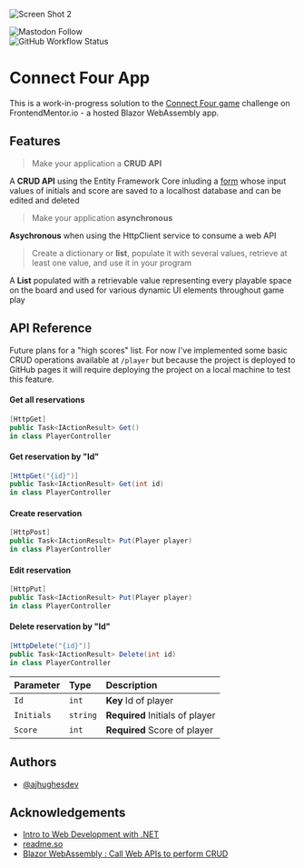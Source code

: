 ![Screen Shot 2](https://user-images.githubusercontent.com/69234359/202904993-c9c77162-04fe-40ba-8a07-91cd9c277f55.jpg)

![Mastodon Follow](https://img.shields.io/mastodon/follow/109254332352746633?domain=https%3A%2F%2Fmastodon.ajhughes.dev&style=social) <br>
![GitHub Workflow Status](https://img.shields.io/github/actions/workflow/status/ajhughesdev/ConnectFourApp/main.yml?branch=main)   

# Connect Four App

This is a work-in-progress solution to the [Connect Four game](https://www.frontendmentor.io/challenges/connect-four-game-6G8QVH923s) challenge on FrontendMentor.io - a hosted Blazor WebAssembly app.


## Features

> Make your application a **CRUD API**

A **CRUD API** using the Entity Framework Core inluding a [form](https://ajhughesdev.github.io/ConnectFourApp/player) whose input values of initials and score are saved to a localhost database and can be edited and deleted

> Make your application **asynchronous**

**Asychronous** when using the HttpClient service to consume a web API

> Create a dictionary or **list**, populate it with several values, retrieve at least one value, and use it in your program

A **List** populated with a retrievable value representing every playable space on the board and used for various dynamic UI elements throughout game play


## API Reference

Future plans for a "high scores" list. For now I've implemented some basic CRUD operations available at `/player` but because the project is deployed to GitHub pages it will require deploying the project on a local machine to test this feature.

#### Get all reservations

```csharp
[HttpGet]
public Task<IActionResult> Get()
in class PlayerController
```

#### Get reservation by "Id"

```csharp
[HttpGet("{id}")]
public Task<IActionResult> Get(int id)
in class PlayerController
```

#### Create reservation

```csharp
[HttpPost]
public Task<IActionResult> Put(Player player)
in class PlayerController
```

#### Edit reservation

```csharp
[HttpPut]
public Task<IActionResult> Put(Player player)
in class PlayerController
```

#### Delete reservation by "Id"

```csharp
[HttpDelete("{id}")]
public Task<IActionResult> Delete(int id)
in class PlayerController
```


| Parameter | Type     | Description                       |
| :-------- | :------- | :-------------------------------- |
| `Id`      | `int`    | **Key** Id of player              |  
| `Initials`| `string` | **Required** Initials of player   |
| `Score`   | `int`    | **Required** Score of player      |


## Authors

- [@ajhughesdev](https://www.github.com/ajhughesdev)


## Acknowledgements

 - [Intro to Web Development with .NET](https://github.com/dotnet/intro-to-dotnet-web-dev)
 - [readme.so](https://github.com/octokatherine/readme.so)
 - [Blazor WebAssembly : Call Web APIs to perform CRUD](https://www.yogihosting.com/blazor-webassembly-web-api-crud/)

